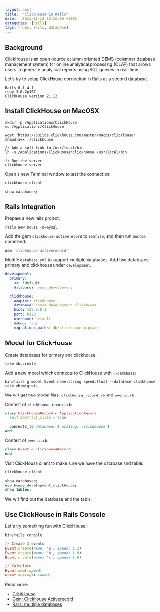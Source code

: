 ```yaml
---
layout: post
title:  "ClickHouse in Rails"
date:   2021-11-15 15:20:06 +0800
categories: [Rails]
tags: [ruby, rails, database]
---
```


## Background

ClickHouse is an open-source column-oriented DBMS (columnar database management system) for online analytical processing (OLAP) that allows users to generate analytical reports using SQL queries in real-time.

Let’s try to setup ClickHouse connection in Rails as a second database.

```
Rails 6.1.4.1
ruby 3.0.2p107
ClickHouse version 21.12
```

## Install ClickHouse on MacOSX

```shell
mkdir -p /Applications/ClickHouse
cd /Applications/ClickHouse

wget 'https://builds.clickhouse.com/master/macos/clickhouse'
chmod a+x ./clickhouse

// Add a soft link to /usr/local/bin
ln -s /Applications/ClickHouse/clickhouse /usr/local/bin

// Run the server
clickhouse server
```

Open a new Terminal window to test the connection:

```sql
clickhouse client

show databases;
```

## Rails Integration

Prepare a new rails project:

```shell
rails new house -d=mysql
```

Add the gem `clickhouse-activerecord` to `Gemfile`, and then run `bundle` command:

```ruby
gem 'clickhouse-activerecord'
```

Modify `database.yml` to support multiple databases. Add two databases: primary and clickhouse under `development`.

```yml
development:
  primary:
    <<: *default
    database: house_development

  clickhouse:
    adapter: clickhouse
    database: house_development_clickhouse
    host: 127.0.0.1
    port: 8123
    username: default
    debug: true
    migrations_paths: db/clickhouse_migrate
```

## Model for ClickHouse

Create databases for primary and clickhouse:

```shell
rake db:create
```

Add a new model which connects to ClickHouse with `--database`:

```shell
bin/rails g model Event name:string speed:float --database clickhouse
rake db:migrate
```

We will get two model files: `clickhouse_record.rb` and `events.rb`

Content of `clickhouse_record.rb`:

```ruby
class ClickhouseRecord < ApplicationRecord
  self.abstract_class = true

  connects_to database: { writing: :clickhouse }
end
```

Content of `events.rb`:

```ruby
class Event < ClickhouseRecord
end
```

Visit ClickHouse client to make sure we have the database and table:

```sql
clickhouse client

show databases;
use house_development_clickhouse;
show tables;
```

We will find out the database and the table.

## Use ClickHouse in Rails Console

Let's try something fun with ClickHouse:

```ruby
bin/rails console

// Create 3 events
Event.create(name: 'a', speed: 1.2)
Event.create(name: 'b', speed: 1.8)
Event.create(name: 'c', speed: 3.6)

// Calculate
Event.sum(:speed)
Event.average(:speed)
```

Read more:

* [ClickHouse](https://clickhouse.com/docs/en/)
* [Gem: Clickhouse Activerecord](https://github.com/PNixx/clickhouse-activerecord)
* [Rails: multiple databases](https://guides.rubyonrails.org/active_record_multiple_databases.html)